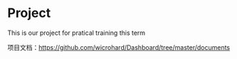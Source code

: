 # Project
This is our project for pratical training this term

项目文档：https://github.com/wicrohard/Dashboard/tree/master/documents
